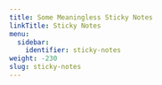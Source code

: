 ```yaml
---
title: Some Meaningless Sticky Notes
linkTitle: Sticky Notes
menu:
  sidebar:
    identifier: sticky-notes
weight: -230
slug: sticky-notes
---
```

